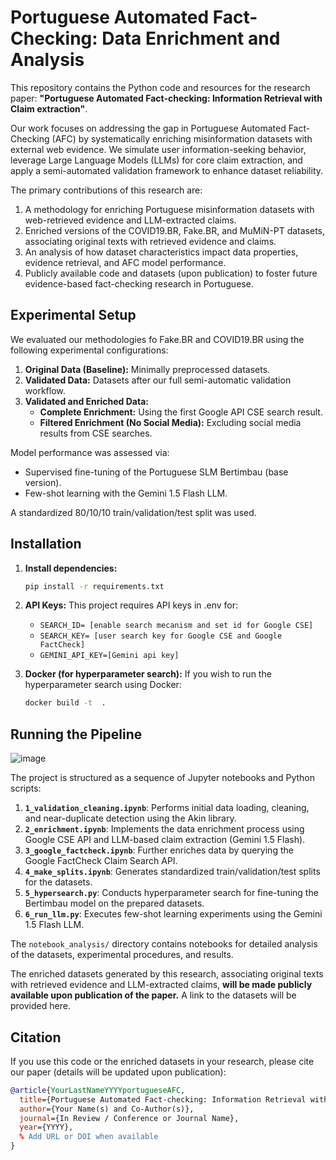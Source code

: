 # Portuguese Automated Fact-Checking: Data Enrichment and Analysis

This repository contains the Python code and resources for the research paper: **"Portuguese Automated Fact-checking: Information Retrieval with Claim extraction"**.

Our work focuses on addressing the gap in Portuguese Automated Fact-Checking (AFC) by systematically enriching misinformation datasets with external web evidence. We simulate user information-seeking behavior, leverage Large Language Models (LLMs) for core claim extraction, and apply a semi-automated validation framework to enhance dataset reliability.

The primary contributions of this research are:
1.  A methodology for enriching Portuguese misinformation datasets with web-retrieved evidence and LLM-extracted claims.
2.  Enriched versions of the COVID19.BR, Fake.BR, and MuMiN-PT datasets, associating original texts with retrieved evidence and claims.
3.  An analysis of how dataset characteristics impact data properties, evidence retrieval, and AFC model performance.
4.  Publicly available code and datasets (upon publication) to foster future evidence-based fact-checking research in Portuguese.

## Experimental Setup

We evaluated our methodologies fo Fake.BR and COVID19.BR using the following experimental configurations:
1.  **Original Data (Baseline):** Minimally preprocessed datasets.
2.  **Validated Data:** Datasets after our full semi-automatic validation workflow.
3.  **Validated and Enriched Data:**
    *   **Complete Enrichment:** Using the first Google API CSE search result.
    *   **Filtered Enrichment (No Social Media):** Excluding social media results from CSE searches.

Model performance was assessed via:
*   Supervised fine-tuning of the Portuguese SLM Bertimbau (base version).
*   Few-shot learning with the Gemini 1.5 Flash LLM.

A standardized 80/10/10 train/validation/test split was used.

##  Installation
1.  **Install dependencies:**
    ```bash
    pip install -r requirements.txt
    ```

2.  **API Keys:**
    This project requires API keys in .env for:
    - `SEARCH_ID= [enable search mecanism and set id for Google CSE]`
    - `SEARCH_KEY= [user search key for Google CSE and Google FactCheck]`
    - `GEMINI_API_KEY=[Gemini api key]`

3.  **Docker (for hyperparameter search):**
    If you wish to run the hyperparameter search using Docker:
    ```bash
    docker build -t  .
    ```



## Running the Pipeline

![image](https://github.com/user-attachments/assets/ef9ce6ae-0547-4235-92d5-f1e3c0f30660)

The project is structured as a sequence of Jupyter notebooks and Python scripts:

1.  **`1_validation_cleaning.ipynb`**: Performs initial data loading, cleaning, and near-duplicate detection using the Akin library.
2.  **`2_enrichment.ipynb`**: Implements the data enrichment process using Google CSE API and LLM-based claim extraction (Gemini 1.5 Flash).
3.  **`3_google_factcheck.ipynb`**: Further enriches data by querying the Google FactCheck Claim Search API.
4.  **`4_make_splits.ipynb`**: Generates standardized train/validation/test splits for the datasets.
5.  **`5_hypersearch.py`**: Conducts hyperparameter search for fine-tuning the Bertimbau model on the prepared datasets.
6.  **`6_run_llm.py`**: Executes few-shot learning experiments using the Gemini 1.5 Flash LLM.

The `notebook_analysis/` directory contains notebooks for detailed analysis of the datasets, experimental procedures, and results.

The enriched datasets generated by this research, associating original texts with retrieved evidence and LLM-extracted claims, **will be made publicly available upon publication of the paper.** A link to the datasets will be provided here.

## Citation

If you use this code or the enriched datasets in your research, please cite our paper (details will be updated upon publication):

```bibtex
@article{YourLastNameYYYYportugueseAFC,
  title={Portuguese Automated Fact-checking: Information Retrieval with Claim extraction},
  author={Your Name(s) and Co-Author(s)},
  journal={In Review / Conference or Journal Name},
  year={YYYY},
  % Add URL or DOI when available
}
```
